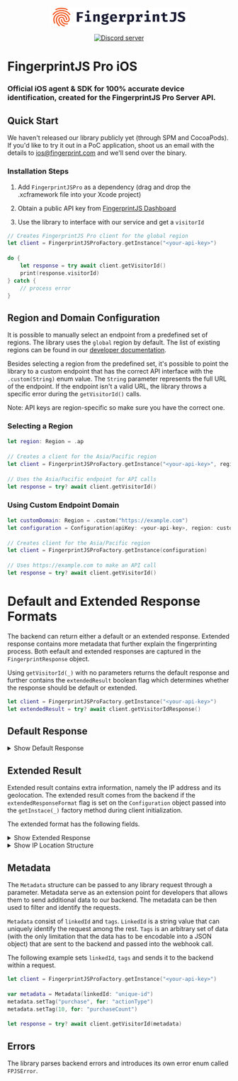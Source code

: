 <p align="center">
  <a href="https://fingerprintjs.com">
    <img src="logo.svg" alt="FingerprintJS" width="312px" />
  </a>
</p>
<p align="center">
  <a href="https://discord.gg/39EpE2neBg">
    <img src="https://img.shields.io/discord/852099967190433792?style=logo&label=Discord&logo=Discord&logoColor=white" alt="Discord server">
  </a>
</p>

# FingerprintJS Pro iOS 
### Official iOS agent & SDK for 100% accurate device identification, created for the FingerprintJS Pro Server API.

## Quick Start

We haven't released our library publicly yet (through SPM and CocoaPods). If you'd like to try it out in a PoC application, shoot us an email with the details to ios@fingerprint.com and we'll send over the binary.

### Installation Steps

1. Add `FingerprintJSPro` as a dependency (drag and drop the .xcframework file into your Xcode project)

2. Obtain a public API key from [FingerprintJS Dashboard](https://dashboard.fingerprint.com)

3. Use the library to interface with our service and get a `visitorId`

```swift
// Creates FingerprintJS Pro client for the global region
let client = FingerprintJSProFactory.getInstance("<your-api-key>")

do {
    let response = try await client.getVisitorId()
    print(response.visitorId)
} catch {
    // process error
}
```

## Region and Domain Configuration

It is possible to manually select an endpoint from a predefined set of regions. The library uses the `global` region by default. The list of existing regions can be found in our [developer documentation](https://dev.fingerprint.com/docs/regions).

Besides selecting a region from the predefined set, it's possible to point the library to a custom endpoint that has the correct API interface with the `.custom(String)` enum value. The `String` parameter represents the full URL of the endpoint. If the endpoint isn't a valid URL, the library throws a specific error during the `getVisitorId()` calls.


Note: API keys are region-specific so make sure you have the correct one. 

### Selecting a Region

```swift
let region: Region = .ap

// Creates a client for the Asia/Pacific region
let client = FingerprintJSProFactory.getInstance("<your-api-key>", region: region)

// Uses the Asia/Pacific endpoint for API calls
let response = try? await client.getVisitorId() 
```

### Using Custom Endpoint Domain

```swift
let customDomain: Region = .custom("https://example.com")
let configuration = Configuration(apiKey: <your-api-key>, region: customDomain)

// Creates client for the Asia/Pacific region
let client = FingerprintJSProFactory.getInstance(configuration)

// Uses https://example.com to make an API call
let response = try? await client.getVisitorId() 
```

# Default and Extended Response Formats

The backend can return either a default or an extended response. Extended response contains more metadata that further explain the fingerprinting process. Both eefault and extended responses are captured in the `FingerprintResponse` object. 

Using `getVisitorId(_)` with no parameters returns the default response and further contains the `extendedResult` boolean flag which determines whether the response should be default or extended.

```swift
let client = FingerprintJSProFactory.getInstance("<your-api-key>")
let extendedResult = try? await client.getVisitorIdResponse()
```

## Default Response

<details>
<summary>Show Default Response</summary>

```swift
public struct FingerprintResponse {
    public let version: String
    public let requestId: String
    public let visitorId: String
    public let confidence: Float
}
```
</details>

## Extended Result
Extended result contains extra information, namely the IP address and its geolocation. The extended result comes from the backend if the `extendedResponseFormat` flag is set on the `Configuration` object passed into the `getInstace(_)` factory method during client initialization.

The extended format has the following fields.

<details>
<summary>Show Extended Response</summary>

```swift
public struct FingerprintResponse {
    public let version: String
    public let requestId: String
    public let visitorId: String
    public let confidence: Float
    
    public let ipAddress: String?
    public let ipLocation: IPLocation?
    public let firstSeenAt: SeenAt?
    public let lastSeenAt: SeenAt?
}
```
</details>

<details>
<summary>Show IP Location Structure</summary>

```swift
public struct IPLocation: Decodable {
    public let city: IPGeoInfo?
    public let country: IPGeoInfo?
    public let continent: IPGeoInfo?
    public let longitude: Float?
    public let latitude: Float?
    public let postalCode: String?
    public let timezone: String?
    public let accuracyRadius: UInt?
    public let subdivisions: [IPLocationSubdivision]?
}

public struct IPLocationSubdivision: Decodable {
    let isoCode: String
    let name: String
}

public struct IPGeoInfo: Decodable {
    let name: String
    let code: String?
}
```
</details>

## Metadata

The `Metadata` structure can be passed to any library request through a parameter. Metadata serve as an extension point for developers that allows them to send additional data to our backend. The metadata can be then used to filter and identify the requests.

`Metadata` consist of `linkedId` and `tags`. `LinkedId` is a string value that can uniquely identify the request among the rest. `Tags` is an arbitrary set of data (with the only limitation that the data has to be encodable into a JSON object) that are sent to the backend and passed into the webhook call.

The following example sets `linkedId`, `tags` and sends it to the backend within a request.


```swift
let client = FingerprintJSProFactory.getInstance("<your-api-key>")

var metadata = Metadata(linkedId: "unique-id")
metadata.setTag("purchase", for: "actionType")
metadata.setTag(10, for: "purchaseCount")

let response = try? await client.getVisitorId(metadata) 
```

## Errors
The library parses backend errors and introduces its own error enum called `FPJSError`.
